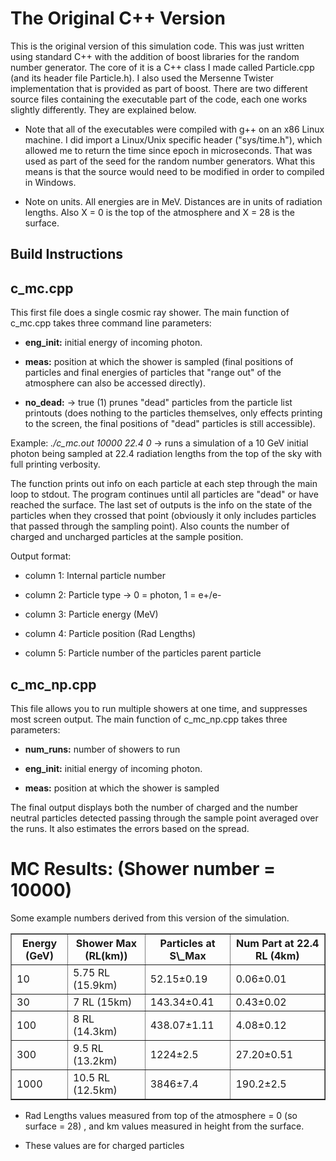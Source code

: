 The Original C++ Version
========================

This is the original version of this simulation code. This was just written
using standard C++ with the addition of boost libraries for the random number
generator. The core of it is a C++ class I made called Particle.cpp (and its
header file Particle.h). I also used the Mersenne Twister implementation that
is provided as part of boost. There are two different source files containing
the executable part of the code, each one works slightly differently. They are
explained below.

* Note that all of the executables were compiled with g++ on an x86 Linux machine. I did import a
Linux/Unix specific header ("sys/time.h"), which allowed me to return the time since epoch in
microseconds. That was used as part of the seed for the random number generators. What this means is
that the source would need to be modified in order to compiled in Windows.

* Note on units. All energies are in MeV. Distances are in units of radiation lengths. Also X = 0 is the
top of the atmosphere and X = 28 is the surface.

Build Instructions
------------------

c_mc.cpp
--------

This first file does a single cosmic ray shower. The main function of c_mc.cpp takes three command
line parameters:

* **eng\_init:** initial energy of incoming photon.

* **meas:** position at which the shower is sampled (final positions of particles and final energies of
particles that "range out" of the atmosphere can also be accessed directly).

* **no\_dead:** -> true (1) prunes "dead" particles from the particle list printouts (does nothing to the particles
themselves, only effects printing to the screen, the final positions of "dead" particles is still
accessible).

Example: *./c_mc.out 10000 22.4 0* -> runs a simulation of a 10 GeV initial photon being sampled at 22.4 radiation
lengths from the top of the sky with full printing verbosity.

The function prints out info on each particle at each step through the main loop to stdout. The program
continues until all particles are "dead" or have reached the surface. The last set of outputs is the info on
the state of the particles when they crossed that point (obviously it only includes particles that passed
through the sampling point). Also counts the number of charged and uncharged particles at the sample
position.

Output format:

* column 1: Internal particle number

* column 2: Particle type -> 0 = photon, 1 = e+/e-

* column 3: Particle energy (MeV)

* column 4: Particle position (Rad Lengths)

* column 5: Particle number of the particles parent particle


c_mc_np.cpp
-----------

This file allows you to run multiple showers at one time, and suppresses most screen output.
The main function of c_mc_np.cpp takes three parameters:

* **num\_runs:** number of showers to run

* **eng\_init:** initial energy of incoming photon.

* **meas:** position at which the shower is sampled

The final output displays both the number of charged and the number neutral particles detected passing
through the sample point averaged over the runs. It also estimates the errors based on the spread.



MC Results: (Shower number = 10000)
===================================

Some example numbers derived from this version of the simulation.

<table border=1>
  <tr>
    <th>Energy (GeV)</th><th>Shower Max (RL(km))</th><th>Particles at S\_Max</th><th>Num Part at 22.4 RL (4km)</th>
  </tr>
  <tr>
    <td>10</td><td>5.75 RL (15.9km)</td><td>52.15&plusmn;0.19</td><td>0.06&plusmn;0.01</td>
  </tr>
  <tr>
    <td>30</td><td>7 RL (15km)</td><td>143.34&plusmn;0.41</td><td>0.43&plusmn;0.02</td>
  </tr>
  <tr>
    <td>100</td><td>8 RL (14.3km)</td><td>438.07&plusmn;1.11</td><td>4.08&plusmn;0.12</td>
  </tr>
  <tr>
    <td>300</td><td>9.5 RL (13.2km)</td><td>1224&plusmn;2.5</td><td>27.20&plusmn;0.51</td>
  </tr>
  <tr>
    <td>1000</td><td>10.5 RL (12.5km)</td><td>3846&plusmn;7.4</td><td>190.2&plusmn;2.5</td>
  </tr>
<table>

* Rad Lengths values measured from top of the atmosphere = 0 (so surface = 28) , and km values
measured in height from the surface.

* These values are for charged particles

